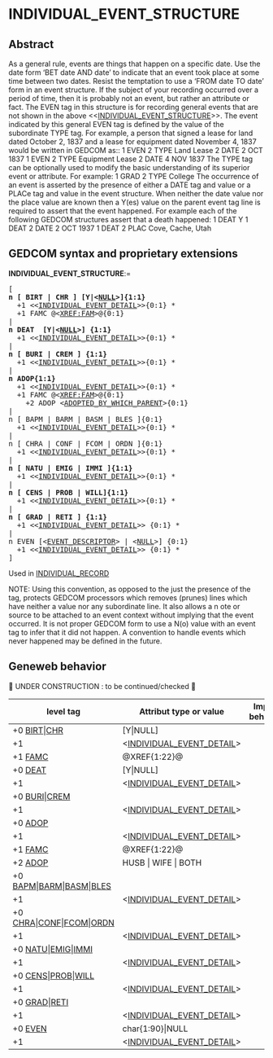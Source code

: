 ﻿<!-- licence GPL V2, cf https://github.com/TitiFix/geneweb -->
# INDIVIDUAL_EVENT_STRUCTURE
## Abstract
As a general rule, events are things that happen on a specific date. Use the date form ‘BET date
AND date’ to indicate that an event took place at some time between two dates. Resist the
temptation to use a ‘FROM date TO date’ form in an event structure.  If the subject of your
recording occurred over a period of time, then it is probably not an event, but rather an attribute or fact.
The EVEN tag in this structure is for recording general events that are not shown in the above
&lt;&lt;<a href=Ged.INDIVIDUAL_EVENT_STRUCTURE.md>INDIVIDUAL_EVENT_STRUCTURE</a>&gt;&gt;.  The event indicated by this general EVEN tag is
defined by the value of the subordinate TYPE tag. For example, a person that signed a lease for land
dated  October 2, 1837 and a lease for equipment dated November 4, 1837 would be written in
GEDCOM as::
1 EVEN
2 TYPE Land Lease
2 DATE 2 OCT 1837
1 EVEN
2 TYPE Equipment Lease
2 DATE 4 NOV 1837
The TYPE tag can be optionally used to modify the basic understanding of its superior event or
attribute.  For example:
1 GRAD
2 TYPE College
The occurrence of an event is asserted by the presence of either a DATE tag and value or a PLACe
tag and value in the event structure. When neither the date value nor the place value are known then
a Y(es) value on the parent event tag line is required to assert that the event happened.  For example
each of the following GEDCOM structures assert that a death happened:
1 DEAT Y
1 DEAT
2 DATE 2 OCT 1937
1 DEAT
2 PLAC Cove, Cache, Utah


## GEDCOM syntax and proprietary extensions

**INDIVIDUAL_EVENT_STRUCTURE**:=
<pre>
[
<b>n [ BIRT | CHR ] [Y|&lt;<a href=Ged.NULL.md>NULL</a>&gt;]{1:1}</b>
  +1 &lt;&lt;<a href=Ged.INDIVIDUAL_EVENT_DETAIL.md>INDIVIDUAL_EVENT_DETAIL</a>&gt;&gt;{0:1} *
  +1 FAMC @&lt;<a href=Ged.XREF_FAM.md>XREF:FAM</a>&gt;@{0:1}
|
<b>n DEAT  [Y|&lt;<a href=Ged.NULL.md>NULL</a>&gt;] {1:1}</b>
  +1 &lt;&lt;<a href=Ged.INDIVIDUAL_EVENT_DETAIL.md>INDIVIDUAL_EVENT_DETAIL</a>&gt;&gt;{0:1} *
|
<b>n [ BURI | CREM ] {1:1}</b>
  +1 &lt;&lt;<a href=Ged.INDIVIDUAL_EVENT_DETAIL.md>INDIVIDUAL_EVENT_DETAIL</a>&gt;&gt;{0:1} *
|
<b>n ADOP{1:1}</b>
  +1 &lt;&lt;<a href=Ged.INDIVIDUAL_EVENT_DETAIL.md>INDIVIDUAL_EVENT_DETAIL</a>&gt;&gt;{0:1} *
  +1 FAMC @&lt;<a href=Ged.XREF_FAM.md>XREF:FAM</a>&gt;@{0:1}
    +2 ADOP &lt;<a href=Ged.ADOPTED_BY_WHICH_PARENT.md>ADOPTED_BY_WHICH_PARENT</a>&gt;{0:1}
|
n [ BAPM | BARM | BASM | BLES ]{0:1}
  +1 &lt;&lt;<a href=Ged.INDIVIDUAL_EVENT_DETAIL.md>INDIVIDUAL_EVENT_DETAIL</a>&gt;&gt;{0:1} *
|
n [ CHRA | CONF | FCOM | ORDN ]{0:1}
  +1 &lt;&lt;<a href=Ged.INDIVIDUAL_EVENT_DETAIL.md>INDIVIDUAL_EVENT_DETAIL</a>&gt;&gt;{0:1} *
|
<b>n [ NATU | EMIG | IMMI ]{1:1}</b>
  +1 &lt;&lt;<a href=Ged.INDIVIDUAL_EVENT_DETAIL.md>INDIVIDUAL_EVENT_DETAIL</a>&gt;&gt;{0:1} *
|
<b>n [ CENS | PROB | WILL]{1:1}</b>
  +1 &lt;&lt;<a href=Ged.INDIVIDUAL_EVENT_DETAIL.md>INDIVIDUAL_EVENT_DETAIL</a>&gt;&gt;{0:1} *
|
<b>n [ GRAD | RETI ] {1:1}</b>
  +1 &lt;&lt;<a href=Ged.INDIVIDUAL_EVENT_DETAIL.md>INDIVIDUAL_EVENT_DETAIL</a>&gt;&gt; {0:1} *
|
n EVEN [&lt;<a href=Ged.EVENT_DESCRIPTOR.md>EVENT_DESCRIPTOR</a>&gt; | &lt;<a href=Ged.NULL.md>NULL</a>&gt;] {0:1}
  +1 &lt;&lt;<a href=Ged.INDIVIDUAL_EVENT_DETAIL.md>INDIVIDUAL_EVENT_DETAIL</a>&gt;&gt; {0:1} *
]
</pre>
Used in <a href=Ged.INDIVIDUAL_RECORD.md>INDIVIDUAL_RECORD</a><br />


NOTE:
Using this convention, as opposed to the just the presence of the tag, protects GEDCOM processors
which removes (prunes) lines which have neither a value nor any subordinate line.  It also allows a
n ote or source to be attached to an event context without implying that the event occurred.
It is not proper GEDCOM form to use a N(o) value with an event tag to infer that it did not happen.
A convention to handle events which never happened may be defined in the future.

## Geneweb behavior


🚧 UNDER CONSTRUCTION : to be continued/checked 🚧 



level tag  | Attribut type or value | Import behavior | Export behavior  | Comment 
---------- | ------------- | :---------------: | :-----------------:| -----------
+0 <a href=Ged.GLOSSARY.md#birt>BIRT</a>\|<a href=Ged.GLOSSARY.md#chr>CHR</a> | [Y\|NULL] | ? | ? | 
+1  | &lt;<a href=Ged.INDIVIDUAL_EVENT_DETAIL.md>INDIVIDUAL_EVENT_DETAIL</a>&gt; | ? | ? | 
+1 <a href=Ged.GLOSSARY.md#famc>FAMC</a> | @XREF{1:22}@ | ? | ? | 
+0 <a href=Ged.GLOSSARY.md#deat>DEAT</a> | [Y\|NULL] | ? | ? | 
+1  | &lt;<a href=Ged.INDIVIDUAL_EVENT_DETAIL.md>INDIVIDUAL_EVENT_DETAIL</a>&gt; | ? | ? | 
+0 <a href=Ged.GLOSSARY.md#buri>BURI</a>\|<a href=Ged.GLOSSARY.md#crem>CREM</a> |  | ? | ? | 
+1  | &lt;<a href=Ged.INDIVIDUAL_EVENT_DETAIL.md>INDIVIDUAL_EVENT_DETAIL</a>&gt; | ? | ? | 
+0 <a href=Ged.GLOSSARY.md#adop>ADOP</a> |  | ? | ? | 
+1  | &lt;<a href=Ged.INDIVIDUAL_EVENT_DETAIL.md>INDIVIDUAL_EVENT_DETAIL</a>&gt; | ? | ? | 
+1 <a href=Ged.GLOSSARY.md#famc>FAMC</a> | @XREF{1:22}@ | ? | ? | 
+2 <a href=Ged.GLOSSARY.md#adop>ADOP</a> |  HUSB \| WIFE \| BOTH  | ? | ? | 
+0 <a href=Ged.GLOSSARY.md#bapm>BAPM</a>\|<a href=Ged.GLOSSARY.md#barm>BARM</a>\|<a href=Ged.GLOSSARY.md#basm>BASM</a>\|<a href=Ged.GLOSSARY.md#bles>BLES</a> |  | ? | ? | 
+1  | &lt;<a href=Ged.INDIVIDUAL_EVENT_DETAIL.md>INDIVIDUAL_EVENT_DETAIL</a>&gt; | ? | ? | 
+0 <a href=Ged.GLOSSARY.md#chra>CHRA</a>\|<a href=Ged.GLOSSARY.md#conf>CONF</a>\|<a href=Ged.GLOSSARY.md#fcom>FCOM</a>\|<a href=Ged.GLOSSARY.md#ordn>ORDN</a> |  | ? | ? | 
+1  | &lt;<a href=Ged.INDIVIDUAL_EVENT_DETAIL.md>INDIVIDUAL_EVENT_DETAIL</a>&gt; | ? | ? | 
+0 <a href=Ged.GLOSSARY.md#natu>NATU</a>\|<a href=Ged.GLOSSARY.md#emig>EMIG</a>\|<a href=Ged.GLOSSARY.md#immi>IMMI</a> |  | ? | ? | 
+1  | &lt;<a href=Ged.INDIVIDUAL_EVENT_DETAIL.md>INDIVIDUAL_EVENT_DETAIL</a>&gt; | ? | ? | 
+0 <a href=Ged.GLOSSARY.md#cens>CENS</a>\|<a href=Ged.GLOSSARY.md#prob>PROB</a>\|<a href=Ged.GLOSSARY.md#will>WILL</a> |  | ? | ? | 
+1  | &lt;<a href=Ged.INDIVIDUAL_EVENT_DETAIL.md>INDIVIDUAL_EVENT_DETAIL</a>&gt; | ? | ? | 
+0 <a href=Ged.GLOSSARY.md#grad>GRAD</a>\|<a href=Ged.GLOSSARY.md#reti>RETI</a> |  | ? | ? | 
+1  | &lt;<a href=Ged.INDIVIDUAL_EVENT_DETAIL.md>INDIVIDUAL_EVENT_DETAIL</a>&gt; | ? | ? | 
+0 <a href=Ged.GLOSSARY.md#even>EVEN</a> | char{1:90}\|NULL | ? | ? | 
+1  | &lt;<a href=Ged.INDIVIDUAL_EVENT_DETAIL.md>INDIVIDUAL_EVENT_DETAIL</a>&gt; | ? | ? | 
